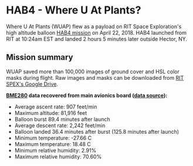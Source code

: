 # HAB4 - Where U At Plants?
Where U At Plants (WUAP) flew as a payload on RIT Space Exploration's high altitude balloon [HAB4 mission](http://spex.rit.edu/rit-spex-launches-hab-4/) on April 22, 2018. 
HAB4 launched from RIT at 10:24am EST and landed 2 hours 5 minutes later outside Hector, NY.

## Mission summary
WUAP saved more than 100,000 images of ground cover and HSL color masks during flight. Raw images and masks can be downloaded from [RIT SPEX's Google Drive]().

**[BME280](https://www.embeddedadventures.com/datasheets/BME280.pdf) data recovered from main avionics board ([data source](https://github.com/RIT-Space-Exploration/Hab4/tree/master/Data/Main%20Board)):**
* Average ascent rate: 907 feet/min
* Maximum altitude: 81,916 feet
* Balloon burst 89.4 minutes after launch
* Average descent rate: 2,242 feet/min
* Balloon landed 36.4 minutes after burst (125.8 minutes after launch)
* Minimum temperature: -27.66 C
* Maximum temperature: 18.48 C
* Minimum relative humidity: 2.91%
* Maximum relative humidity: 70.60%
